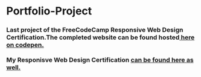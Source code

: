 # Portfolio-Project
<h3>Last project of the FreeCodeCamp Responsive Web Design Certification.The completed website can be found hosted<a href="https://codepen.io/BinaryGandalf/full/djGRzR/"> here on 
codepen. </a><br><br>
My Responisve Web Design Certification <a href="https://www.freecodecamp.org/certification/binary-gandalf/responsive-web-design">can be found here as well.</a>
</h3>
